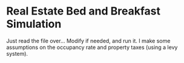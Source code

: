 # Real Estate Bed and Breakfast Simulation
Just read the file over... Modify if needed, and run it. I make some assumptions on the occupancy rate and property taxes (using a levy system).
